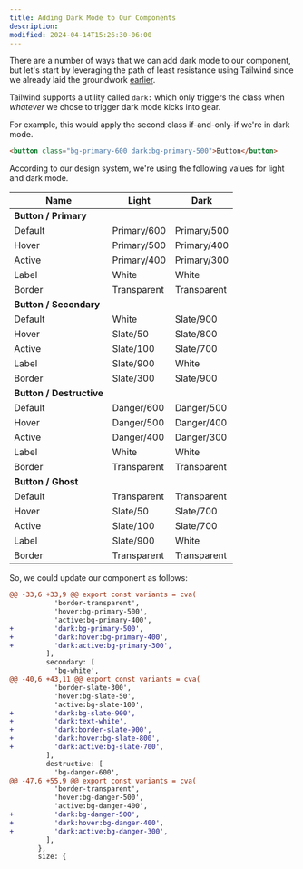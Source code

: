 ```yaml
---
title: Adding Dark Mode to Our Components
description:
modified: 2024-04-14T15:26:30-06:00
---
```


There are a number of ways that we can add dark mode to our component, but let's start by leveraging the path of least resistance using Tailwind since we already laid the groundwork [earlier](setting-up-tailwind.md).

Tailwind supports a utility called `dark:` which only triggers the class when _whatever_ we chose to trigger dark mode kicks into gear.

For example, this would apply the second class if-and-only-if we're in dark mode.

```html
<button class="bg-primary-600 dark:bg-primary-500">Button</button>
```

According to our design system, we're using the following values for light and dark mode.

| Name                     | Light       | Dark        |
| ------------------------ | ----------- | ----------- |
| **Button / Primary**     |             |             |
| Default                  | Primary/600 | Primary/500 |
| Hover                    | Primary/500 | Primary/400 |
| Active                   | Primary/400 | Primary/300 |
| Label                    | White       | White       |
| Border                   | Transparent | Transparent |
| **Button / Secondary**   |             |             |
| Default                  | White       | Slate/900   |
| Hover                    | Slate/50    | Slate/800   |
| Active                   | Slate/100   | Slate/700   |
| Label                    | Slate/900   | White       |
| Border                   | Slate/300   | Slate/900   |
| **Button / Destructive** |             |             |
| Default                  | Danger/600  | Danger/500  |
| Hover                    | Danger/500  | Danger/400  |
| Active                   | Danger/400  | Danger/300  |
| Label                    | White       | White       |
| Border                   | Transparent | Transparent |
| **Button / Ghost**       |             |             |
| Default                  | Transparent | Transparent |
| Hover                    | Slate/50    | Slate/700   |
| Active                   | Slate/100   | Slate/700   |
| Label                    | Slate/900   | White       |
| Border                   | Transparent | Transparent |

So, we could update our component as follows:

```diff
@@ -33,6 +33,9 @@ export const variants = cva(
           'border-transparent',
           'hover:bg-primary-500',
           'active:bg-primary-400',
+          'dark:bg-primary-500',
+          'dark:hover:bg-primary-400',
+          'dark:active:bg-primary-300',
         ],
         secondary: [
           'bg-white',
@@ -40,6 +43,11 @@ export const variants = cva(
           'border-slate-300',
           'hover:bg-slate-50',
           'active:bg-slate-100',
+          'dark:bg-slate-900',
+          'dark:text-white',
+          'dark:border-slate-900',
+          'dark:hover:bg-slate-800',
+          'dark:active:bg-slate-700',
         ],
         destructive: [
           'bg-danger-600',
@@ -47,6 +55,9 @@ export const variants = cva(
           'border-transparent',
           'hover:bg-danger-500',
           'active:bg-danger-400',
+          'dark:bg-danger-500',
+          'dark:hover:bg-danger-400',
+          'dark:active:bg-danger-300',
         ],
       },
       size: {
```
